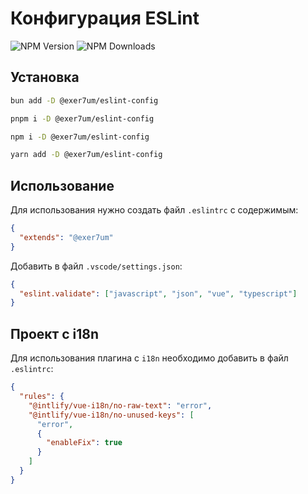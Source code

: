 # Конфигурация ESLint

![NPM Version](https://img.shields.io/npm/v/%40exer7um%2Feslint-config?color=%232563EB)
![NPM Downloads](https://img.shields.io/npm/dt/%40exer7um%2Feslint-config?color=%232563EB)

## Установка

```bash
bun add -D @exer7um/eslint-config
```

```bash
pnpm i -D @exer7um/eslint-config
```

```bash
npm i -D @exer7um/eslint-config
```

```bash
yarn add -D @exer7um/eslint-config
```

## Использование

Для использования нужно создать файл `.eslintrc` с содержимым:

```json
{
  "extends": "@exer7um"
}
```

Добавить в файл `.vscode/settings.json`:

```json
{
  "eslint.validate": ["javascript", "json", "vue", "typescript"]
}
```

## Проект с i18n

Для использования плагина с `i18n` необходимо добавить в файл `.eslintrc`:

```json
{
  "rules": {
    "@intlify/vue-i18n/no-raw-text": "error",
    "@intlify/vue-i18n/no-unused-keys": [
      "error",
      {
        "enableFix": true
      }
    ]
  }
}
```
